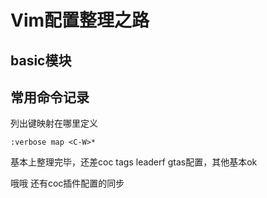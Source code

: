# Vim配置整理之路

## basic模块

## 常用命令记录

列出键映射在哪里定义

```
:verbose map <C-W>*
```

基本上整理完毕，还差coc tags leaderf gtas配置，其他基本ok

哦哦 还有coc插件配置的同步

